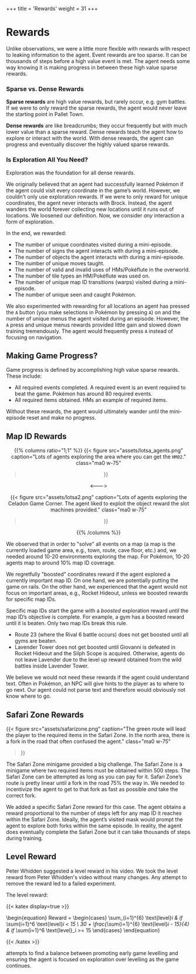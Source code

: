 +++
title = 'Rewards'
weight = 31
+++

# Rewards

Unlike observations, we were a little more flexible with rewards with respect to leaking information to the agent. Event rewards are too sparse. It can be thousands of steps before a high value event is met. The agent needs some way knowing it is making progress in between these high value sparse rewards. 

### Sparse vs. Dense Rewards

**Sparse rewards** are high value rewards, but rarely occur, e.g. gym battles. If we were to only reward the sparse rewards, the agent would never leave the starting point in Pallet Town.

**Dense rewards** are like breadcrumbs; they occur frequently but with much lower value than a sparse reward. Dense rewards teach the agent how to explore or interact with the world. With dense rewards, the agent can progress and eventually discover the highly valued sparse rewards. 

### Is Exploration All You Need?

Exploration was the foundation for all dense rewards.

We originally believed that an agent had successfully learned Pokémon if the agent could visit every coordinate in the game’s world. However, we couldn't only use exploration rewards. If we were to only reward for unique coordinates, the agent never interacts with Brock. Instead, the agent wanders the world forever collecting new locations until it runs out of locations. We loosened our definition. Now, we consider *any* interaction a form of exploration.

In the end, we rewarded:

- The number of unique coordinates visited during a mini-episode.
- The number of signs the agent interacts with during a mini-episode.
- The number of objects the agent interacts with during a mini-episode.
- The number of unique moves taught.
- The number of valid and invalid uses of HMs/Pokéflute in the overworld.   
- The number of tile types an HM/Pokéflute was used on.
- The number of unique map ID transitions (warps) visited during a mini-episode.   
- The number of unique seen and caught Pokémon.

We also experimented with rewarding for all locations an agent has pressed the `A` button (you make selections in Pokémon by pressing `A`) on and the number of unique menus the agent visited during an episode. However, the `A` press and unique menus rewards provided little gain and slowed down training tremendously. The agent would frequently press `A` instead of focusing on navigation.

## Making Game Progress?

Game progress is defined by accomplishing high value sparse rewards. These include:

- All required events completed. A required event is an event required to beat the game. Pokémon has around 80 required events.
- All required items obtained. HMs an example of required items.

Without these rewards, the agent would ultimately wander until the mini-episode reset and make no progress.

## Map ID Rewards
<div style="text-align: center; align-items : center;">

{{% columns ratio="1;1" %}}
  {{< figure
    src="assets/lotsa_agents.png"
    caption="Lots of agents exploring the area where you can get the `HM02`."
    class="ma0 w-75"
  >}}
  
  <---> <!-- magic separator, between columns -->

  {{< figure
    src="assets/lotsa2.png"
    caption="Lots of agents exploring the Celadon Game Corner. The agent liked to exploit the object reward the slot machines provided."
    class="ma0 w-75"
  >}}

{{% /columns %}}

</div>

We observed that in order to "solve" all events on a map (a map is the currently loaded game area, e.g., town, route, cave floor, etc.) and, we needed around 10-20 environments exploring the map. For Pokémon, 10-20 agents map to around 10% map ID coverage. 

We regretfully "boosted" coordinates reward if the agent explored a currently important map ID. On one hand, we are potentially putting the game on rails. On the other hand, we experienced that the agent would not focus on important areas, e.g., Rocket Hideout, unless we boosted rewards for specific map IDs.

Specific map IDs start the game with a _boosted_ exploration reward *until* the map ID’s objective is complete. For example, a gym has a boosted reward until it is beaten. Only two map IDs break this rule. 

- Route 23 (where the Rival 6 battle occurs) does not get boosted until all gyms are beaten. 
- Lavender Tower does not get boosted until Giovanni is defeated in Rocket Hideout and the Silph Scope is acquired. Otherwise, agents do not leave Lavender due to the level up reward obtained from the wild battles inside Lavender Tower. 

We believe we would not need these rewards if the agent could understand text. Often in Pokémon, an NPC will give hints to the player as to where to go next. Our agent could not parse text and therefore would obviously not know where to go.

## Safari Zone Rewards

{{< figure
  src="assets/safarizone.png"
  caption="The green route will lead the player to the required items in the Safari Zone. In the north area, there is a fork in the road that often confused the agent."
  class="ma0 w-75"
>}}

The Safari Zone minigame provided a big challenge. The Safari Zone is a minigame where two required items must be obtained within 500 steps. The Safari Zone can be attempted as long as you can pay for it. Safari Zone’s route is pretty linear until a fork in the road 75% the way in. We needed to incentivize the agent to get to that fork as fast as possible *and* take the correct fork.

We added a specific Safari Zone reward for this case. The agent obtains a reward proportional to the number of steps left for any map ID it reaches within the Safari Zone. Ideally, the agent’s visited mask would prompt the agent to explore both forks within the same episode. In reality, the agent does eventually complete the Safari Zone but it can take thousands of steps during training.

## Level Reward

Peter Whidden suggested a level reward in his video. 
We took the level reward from Peter Whidden's video without many changes. Any attempt to remove the reward led to a failed experiment.

The level reward:

{{< katex display=true >}}

\begin{equation}
  Reward = 
  \begin{cases}
    \sum_{i=1}^{6} \text{level}_i & if \sum_{i=1}^6 \text{level}_i < 15 \\
    30 + \frac{\sum_{i=1}^{6} \text{level}_i - 15}{4} & if \sum_{i=1}^6 \text{level}_i >= 15
  \end{cases}
\end{equation}

{{< /katex >}}

attempts to find a balance between promoting early game levelling and ensuring the agent is focused on exploration over levelling as the game continues. 